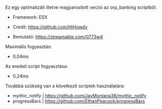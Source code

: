 Ez egy optimalizált illetve magyarosított verzió az orp_banking scriptből.
- Framework: ESX

- Credit: https://github.com/HiHowdy
- Bemutató: https://streamable.com/0773w4

Maximális fogyasztás:
- 0,04ms

Az eredeti script fogyasztása:
- 0,24ms

Továbbá szükség van a következő scriptek használatára:
- mythic_notify | https://github.com/JayMontana36/mythic_notify
- progressBars | https://github.com/EthanPeacock/progressBars
